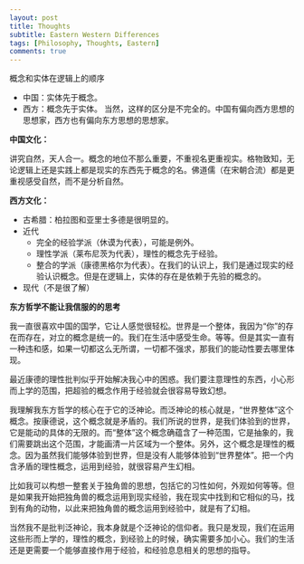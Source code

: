 ```yaml
---
layout: post
title: Thoughts
subtitle: Eastern Western Differences
tags: [Philosophy, Thoughts, Eastern]
comments: true
---
```


概念和实体在逻辑上的顺序
* 中国：实体先于概念。
* 西方：概念先于实体。
当然，这样的区分是不完全的。中国有偏向西方思想的思想家，西方也有偏向东方思想的思想家。

**中国文化：**

讲究自然，天人合一。概念的地位不那么重要，不重视名更重视实。格物致知，无论逻辑上还是实践上都是现实的东西先于概念的名。佛道儒（在宋朝合流）都是更重视感受自然，而不是分析自然。

**西方文化：**

* 古希腊：柏拉图和亚里士多德是很明显的。
* 近代
    * 完全的经验学派（休谟为代表），可能是例外。
    * 理性学派（莱布尼茨为代表），理性的概念先于经验。
    * 整合的学派（康德黑格尔为代表）。在我们的认识上，我们是通过现实的经验认识概念。但是在逻辑上，实体的存在是依赖于先验的概念的。
* 现代（不是很了解）

**东方哲学不能让我信服的的思考**

我一直很喜欢中国的国学，它让人感觉很轻松。世界是一个整体，我因为“你”的存在而存在，对立的概念是统一的。我们在生活中感受生命。等等。但是其实一直有一种违和感，如果一切都这么无所谓，一切都不强求，那我们的能动性要去哪里体现。

最近康德的理性批判似乎开始解决我心中的困惑。我们要注意理性的东西，小心形而上学的范围，把超验的概念作用于经验就会很容易导致幻想。

我理解我东方哲学的核心在于它的泛神论。而泛神论的核心就是，“世界整体”这个概念。按康德说，这个概念就是矛盾的。我们所说的世界，是我们体验到的世界，它是能动的具体的无限的。而“整体”这个概念确蕴含了一种范围，它是抽象的，我们需要跳出这个范围，才能画清一片区域为一个整体。另外，这个概念是理性的概念。因为虽然我们能够体验到世界，但是没有人能够体验到“世界整体”。把一个内含矛盾的理性概念，运用到经验，就很容易产生幻相。

比如我可以构想一整套关于独角兽的思想，包括它的习性如何，外观如何等等。但是如果我开始把独角兽的概念运用到现实经验，我在现实中找到和它相似的马，找到有角的动物，以此来把独角兽的概念运用到经验中，就是有了幻相。

当然我不是批判泛神论，我本身就是个泛神论的信仰者。我只是发现，我们在运用这些形而上学的，理性的概念，到经验上的时候，确实需要多加小心。我们的生活还是更需要一个能够直接作用于经验，和经验息息相关的思想的指导。
